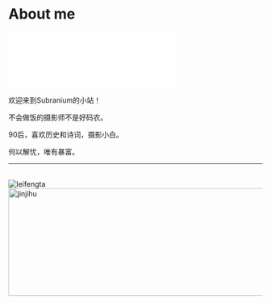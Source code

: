 # About me

<iframe frameborder="no" border="0" marginwidth="0" marginheight="0" width=330 height=110 src="//music.163.com/outchain/player?type=0&id=4957781147&auto=0&height=90"></iframe>

欢迎来到Subranium的小站！

不会做饭的摄影师不是好码农。

90后，喜欢历史和诗词，摄影小白。

何以解忧，唯有暴富。

---

<br/> 
<img src="/img/picture.jpeg" alt="leifengta"></div>
<br/>
<image src="/img/picture1.jpeg" width = "780" height = "213" alt="jinjihu" align=center />